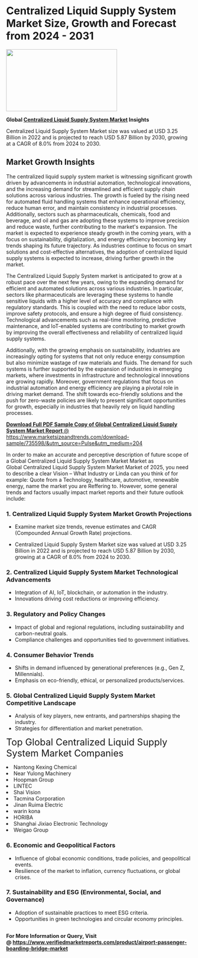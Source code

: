 <H1>Centralized Liquid Supply System Market Size, Growth and Forecast from 2024 - 2031</H1><img class="aligncenter size-medium wp-image-584254" src="https://thirdeyenews.in/wp-content/uploads/2024/09/Global-Market-Research-300x168.jpeg" alt="" width="300" height="168" /><p><strong>Global&nbsp;<a href="https://www.marketsizeandtrends.com/download-sample/735598/&amp;utm_source=Pulse&amp;utm_medium=204">Centralized Liquid Supply System Market</a> Insights</strong></p><p>Centralized Liquid Supply System Market size was valued at USD 3.25 Billion in 2022 and is projected to reach USD 5.87 Billion by 2030, growing at a CAGR of 8.0% from 2024 to 2030.</p><p><h2>Market Growth Insights</h2> <p>The centralized liquid supply system market is witnessing significant growth driven by advancements in industrial automation, technological innovations, and the increasing demand for streamlined and efficient supply chain solutions across various industries. The growth is fueled by the rising need for automated fluid handling systems that enhance operational efficiency, reduce human error, and maintain consistency in industrial processes. Additionally, sectors such as pharmaceuticals, chemicals, food and beverage, and oil and gas are adopting these systems to improve precision and reduce waste, further contributing to the market's expansion. The market is expected to experience steady growth in the coming years, with a focus on sustainability, digitalization, and energy efficiency becoming key trends shaping its future trajectory. As industries continue to focus on smart solutions and cost-effective alternatives, the adoption of centralized liquid supply systems is expected to increase, driving further growth in the market.</p> <p><a href="#"></a></p> <p>The Centralized Liquid Supply System market is anticipated to grow at a robust pace over the next few years, owing to the expanding demand for efficient and automated solutions across various industries. In particular, sectors like pharmaceuticals are leveraging these systems to handle sensitive liquids with a higher level of accuracy and compliance with regulatory standards. This is coupled with the need to reduce labor costs, improve safety protocols, and ensure a high degree of fluid consistency. Technological advancements such as real-time monitoring, predictive maintenance, and IoT-enabled systems are contributing to market growth by improving the overall effectiveness and reliability of centralized liquid supply systems.</p> <p>Additionally, with the growing emphasis on sustainability, industries are increasingly opting for systems that not only reduce energy consumption but also minimize wastage of raw materials and fluids. The demand for such systems is further supported by the expansion of industries in emerging markets, where investments in infrastructure and technological innovations are growing rapidly. Moreover, government regulations that focus on industrial automation and energy efficiency are playing a pivotal role in driving market demand. The shift towards eco-friendly solutions and the push for zero-waste policies are likely to present significant opportunities for growth, especially in industries that heavily rely on liquid handling processes.</p> <p><a href="#"></p><p><span class=""><strong>Download Full PDF Sample Copy of Global Centralized Liquid Supply System Market Report</strong> @ <a href="https://www.marketsizeandtrends.com/download-sample/735598/&amp;utm_source=Pulse&amp;utm_medium=204" target="_blank">https://www.marketsizeandtrends.com/download-sample/735598/&amp;utm_source=Pulse&amp;utm_medium=204</a></span></p><p>In order to make an accurate and perceptive description of future scope of a Global&nbsp;Centralized Liquid Supply System Market Market as Global&nbsp;Centralized Liquid Supply System Market Market of 2025, you need to describe a clear Vision &ndash; What Industry or Linda can you think of for example: Quote from a Technology, healthcare, automotive, renewable energy, name the market you are Reffering to. However, some general trends and factors usually impact market reports and their future outlook include:</p><h3>1.&nbsp;<strong>Centralized Liquid Supply System Market Growth Projections</strong></h3><ul><li>Examine market size trends, revenue estimates and CAGR (Compounded Annual Growth Rate) projections.</li><li><p>Centralized Liquid Supply System Market size was valued at USD 3.25 Billion in 2022 and is projected to reach USD 5.87 Billion by 2030, growing at a CAGR of 8.0% from 2024 to 2030.</p></li></ul><h3>2.&nbsp;<strong>Centralized Liquid Supply System Market Technological Advancements</strong></h3><ul><li>Integration of AI, IoT, blockchain, or automation in the industry.</li><li>Innovations driving cost reductions or improving efficiency.</li></ul><h3>3.&nbsp;<strong>Regulatory and Policy Changes</strong></h3><ul><li>Impact of global and regional regulations, including sustainability and carbon-neutral goals.</li><li>Compliance challenges and opportunities tied to government initiatives.</li></ul><h3>4.&nbsp;<strong>Consumer Behavior Trends</strong></h3><ul><li>Shifts in demand influenced by generational preferences (e.g., Gen Z, Millennials).</li><li>Emphasis on eco-friendly, ethical, or personalized products/services.</li></ul><h3>5.&nbsp;<strong>Global Centralized Liquid Supply System Market Competitive Landscape</strong></h3><ul><li>Analysis of key players, new entrants, and partnerships shaping the industry.</li><li>Strategies for differentiation and market penetration.</li></ul><p data-pm-slice="1 1 []"><span style="color: inherit; font-family: inherit; font-size: 25px;">Top Global Centralized Liquid Supply System Market Companies</span></p><div class="" data-test-id=""><p><li>Nantong Kexing Chemical</li><li> Near Yulong Machinery</li><li> Hoopman Group</li><li> LINTEC</li><li> Shai Vision</li><li> Tacmina Corporation</li><li> Jinan Ruima Electric</li><li> warin kona</li><li> HORIBA</li><li> Shanghai Jixiao Electronic Technology</li><li> Weigao Group</li></p></div><h3>6.&nbsp;<strong>Economic and Geopolitical Factors</strong></h3><ul><li>Influence of global economic conditions, trade policies, and geopolitical events.</li><li>Resilience of the market to inflation, currency fluctuations, or global crises.</li></ul><h3>7.&nbsp;<strong>Sustainability and ESG (Environmental, Social, and Governance)</strong></h3><ul><li>Adoption of sustainable practices to meet ESG criteria.</li><li>Opportunities in green technologies and circular economy principles.</li></ul><h2><strong style="font-size: 14px;">For More Information or Query, Visit @&nbsp;</strong><a style="background-color: #ffffff; font-size: 14px;" href="https://www.marketsizeandtrends.com/report/centralized-liquid-supply-system-market/" target="_blank">https://www.verifiedmarketreports.com/product/airport-passenger-boarding-bridge-market</a></h2>
